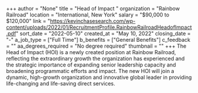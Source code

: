 +++
author = "None"
title = "Head of Impact "
organization = "Rainbow Railroad"
location = "International, New York"
salary = "$90,000 to $120,000"
link = "https://kevinchasesearch.com/wp-content/uploads/2022/01/RecruitmentProfile.RainbowRailroadHeadofImpact.pdf"
sort_date = "2022-05-10"
created_at = "May 10, 2022"
closing_date = "-"
a_job_type = ["Full Time"]
b_benefits = ["General Benefits"]
c_feedback = ""
aa_degrees_required = "No degree required"
thumbnail = ""
+++
The Head of Impact (HOI) is a newly created position at Rainbow Railroad, reflecting the extraordinary growth the organization has experienced and the strategic importance of expanding senior leadership capacity and broadening programmatic efforts and impact. The new HOI will join a dynamic, high-growth organization and innovative global leader in providing life-changing and life-saving direct services.
